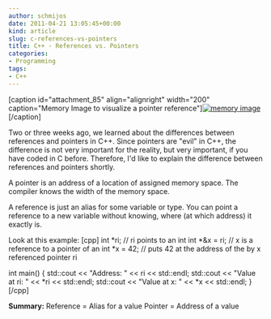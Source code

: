 ```yaml
---
author: schmijos
date: 2011-04-21 13:05:45+00:00
kind: article
slug: c-references-vs-pointers
title: C++ - References vs. Pointers
categories:
- Programming
tags:
- C++
---
```


[caption id="attachment_85" align="alignright" width="200" caption="Memory Image to visualize a pointer reference"][![memory image](http://www.miraculum.ch/wp-content/uploads/ref-pointer.png)](http://www.miraculum.ch/wp-content/uploads/ref-pointer.png)[/caption]

Two or three weeks ago, we learned about the differences between references and pointers in C++. Since pointers are "evil" in C++, the difference is not very important for the reality, but very important, if you have coded in C before. Therefore, I'd like to explain the difference between references and pointers shortly. 

A pointer is an address of a location of assigned memory space. The compiler knows the width of the memory space. 

A reference is just an alias for some variable or type. You can point a reference to a new variable without knowing, where (at which address) it exactly is.


Look at this example:
[cpp]
int *ri;      // ri points to an int
int *&x = ri; // x is a reference to a pointer of an int
*x = 42;      // puts 42 at the address of the by x referenced pointer ri

int main() {
  std::cout << "Address: " << ri << std::endl;
  std::cout << "Value at ri: " << *ri << std::endl;
  std::cout << "Value at x: " << *x << std::endl;
}
[/cpp]

**Summary:**
Reference = Alias for a value
Pointer = Address of a value
